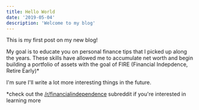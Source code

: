 ```yaml
---
title: Hello World
date: '2019-05-04'
description: 'Welcome to my blog'
---
```


This is my first post on my new blog!

My goal is to educate you on personal finance tips that I picked up along the years. These skills have allowed me to accumulate net worth and begin building a portfolio of assets with the goal of FIRE (Financial Indepdence, Retire Early)\*

I'm sure I'll write a lot more interesting things in the future.

\*check out the [/r/financialindependence](https://www.reddit.com/r/financialindependence/) subreddit if you're interested in learning more
